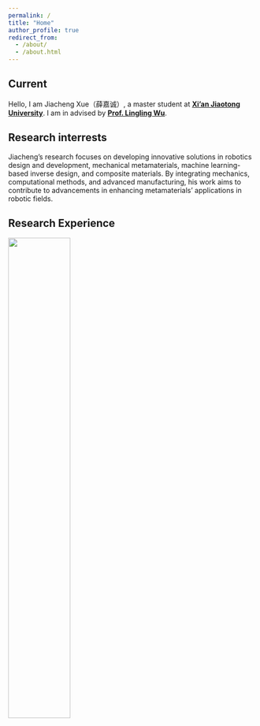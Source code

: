 ```yaml
---
permalink: /
title: "Home"
author_profile: true
redirect_from: 
  - /about/
  - /about.html
---
```


## Current
Hello, I am Jiacheng Xue（薛嘉诚）, a master student at [**Xi’an Jiaotong University**](https://en.xjtu.edu.cn/). I am in  advised by [**Prof. Lingling Wu**](https://gr.xjtu.edu.cn/en/web/lingling.wu/home).

## Research interrests

Jiacheng’s research focuses on developing innovative solutions in robotics design and development, mechanical metamaterials, machine learning-based inverse design, and composite materials. By integrating mechanics, computational methods, and advanced manufacturing, his work aims to contribute to advancements in enhancing metamaterials’ applications in robotic fields.

## Research Experience

<img src="https://github.com/logan14925/Jiacheng_Xue.github.io/blob/master/images/snip_test.jpg" width="50%" style="display: inline-block;">
